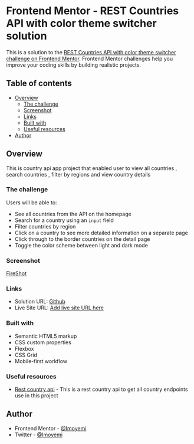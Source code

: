 # Frontend Mentor - REST Countries API with color theme switcher solution

This is a solution to the [REST Countries API with color theme switcher challenge on Frontend Mentor](https://www.frontendmentor.io/challenges/rest-countries-api-with-color-theme-switcher-5cacc469fec04111f7b848ca). Frontend Mentor challenges help you improve your coding skills by building realistic projects.

## Table of contents

- [Overview](#overview)
  - [The challenge](#the-challenge)
  - [Screenshot](#screenshot)
  - [Links](#links)
  - [Built with](#built-with)
  - [Useful resources](#useful-resources)
- [Author](#author)

## Overview

This is country api app project that enabled user to view all countries , search countries , filter by regions and view country details

### The challenge

Users will be able to:

- See all countries from the API on the homepage
- Search for a country using an `input` field
- Filter countries by region
- Click on a country to see more detailed information on a separate page
- Click through to the border countries on the detail page
- Toggle the color scheme between light and dark mode

### Screenshot

[FireShot](/restcountry.png)

### Links

- Solution URL: [Github](https://github.com/Imoyemi-1/Rest-countries-api-app.git)
- Live Site URL: [Add live site URL here](https://your-live-site-url.com)

### Built with

- Semantic HTML5 markup
- CSS custom properties
- Flexbox
- CSS Grid
- Mobile-first workflow

### Useful resources

- [Rest country api](https://restcountries.com/) - This is a rest country api to get all country endpoints use in this project

## Author

- Frontend Mentor - [@Imoyemi](https://www.frontendmentor.io/profile/Imoyemi-1)
- Twitter - [@Imoyemi](https://www.twitter.com/thatguyimo)
